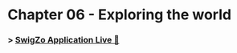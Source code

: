 # Chapter 06 - Exploring the world

### > [SwigZo Application Live 🚀](https://react-chapter6.vercel.app/)